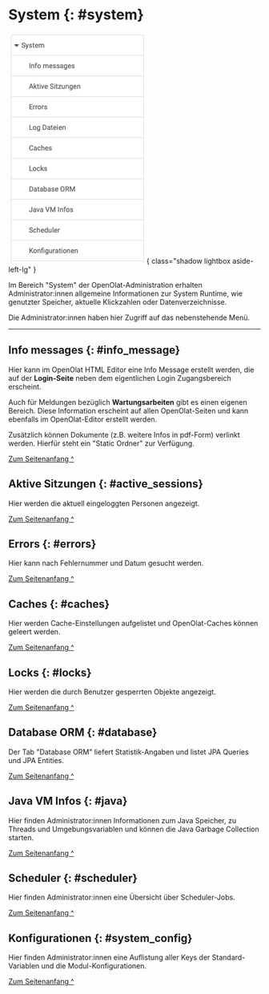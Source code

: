 # System {: #system}

![admin_system_overview_v1_de.png](assets/admin_system_overview_v1_de.png){ class="shadow lightbox aside-left-lg" }

Im Bereich "System" der OpenOlat-Administration erhalten Administrator:innen
allgemeine Informationen zur System Runtime, wie genutzter Speicher, aktuelle
Klickzahlen oder Datenverzeichnisse. 

Die Administrator:innen haben hier Zugriff auf das nebenstehende Menü.

---

## Info messages {: #info_message}

Hier kann im OpenOlat HTML Editor eine Info Message erstellt werden, die auf
der **Login-Seite** neben dem eigentlichen Login Zugangsbereich erscheint. 

Auch für Meldungen bezüglich **Wartungsarbeiten** gibt es einen eigenen Bereich. Diese
Information erscheint auf allen OpenOlat-Seiten und kann ebenfalls im
OpenOlat-Editor erstellt werden. 

Zusätzlich können Dokumente (z.B. weitere Infos in pdf-Form) verlinkt werden. Hierfür steht ein "Static Ordner" zur Verfügung.

[Zum Seitenanfang ^](#system)



## Aktive Sitzungen {: #active_sessions}

Hier werden die aktuell eingeloggten Personen angezeigt.

[Zum Seitenanfang ^](#system)



## Errors {: #errors}

Hier kann nach Fehlernummer und Datum gesucht werden.

[Zum Seitenanfang ^](#system)



## Caches {: #caches}

Hier werden Cache-Einstellungen aufgelistet und OpenOlat-Caches können geleert werden.

[Zum Seitenanfang ^](#system)



## Locks {: #locks}

Hier werden die durch Benutzer gesperrten Objekte angezeigt.

[Zum Seitenanfang ^](#system)



## Database ORM {: #database}

Der Tab "Database ORM" liefert Statistik-Angaben und listet JPA Queries und JPA Entities.

[Zum Seitenanfang ^](#system)



## Java VM Infos {: #java}

Hier finden Administrator:innen Informationen zum Java Speicher, zu Threads und
Umgebungsvariablen und können die Java Garbage Collection starten.

[Zum Seitenanfang ^](#system)



## Scheduler {: #scheduler}

Hier finden Administrator:innen eine Übersicht über Scheduler-Jobs.

[Zum Seitenanfang ^](#system)



## Konfigurationen {: #system_config}

Hier finden Administrator:innen eine Auflistung aller Keys der Standard-Variablen und die Modul-Konfigurationen.

[Zum Seitenanfang ^](#system)
